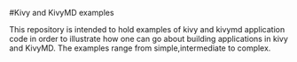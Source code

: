 #Kivy and KivyMD examples

This repository is intended to hold examples of kivy and kivymd application code
in order to illustrate how one can go about building applications in kivy and KivyMD.
The examples range from simple,intermediate to complex.